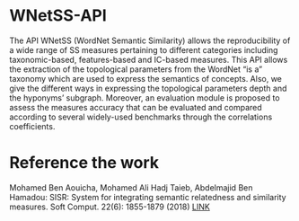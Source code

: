 # WNetSS-API
 The API WNetSS (WordNet Semantic Similarity) allows the reproducibility of a wide range of SS measures pertaining to different categories including taxonomic-based, features-based and IC-based measures. This API allows the extraction of the topological parameters from the WordNet “is a” taxonomy which are used to express the semantics of concepts. Also, we give the different ways in expressing the topological parameters depth and the hyponyms’ subgraph. Moreover, an evaluation module is proposed to assess the measures accuracy that can be evaluated and compared according to several widely-used benchmarks through the correlations coefficients.
 
 # Reference the work
 Mohamed Ben Aouicha, Mohamed Ali Hadj Taieb, Abdelmajid Ben Hamadou: SISR: System for integrating semantic relatedness and similarity measures. Soft Comput. 22(6): 1855-1879 (2018) <a href="https://link.springer.com/article/10.1007/s00500-016-2438-x">LINK</a>
